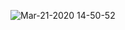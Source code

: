 

![Mar-21-2020 14-50-52](https://user-images.githubusercontent.com/26485327/77221295-77062280-6b83-11ea-9f53-ec7a83c78d61.gif)
